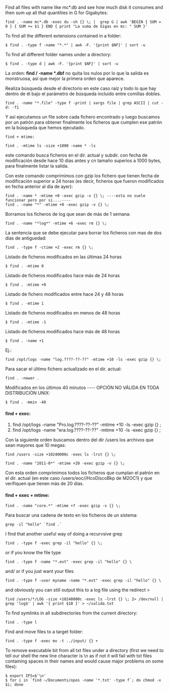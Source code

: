 Find all files with name like mc*.db and see how much disk it consumes and then sum up all that quantities in G for Gigabytes:
```
find . -name mc*.db -exec du -sh {} \; |  grep G | awk 'BEGIN { SUM = 0 } { SUM += $1 } END { print "La suma de Gigas en mc: " SUM }'
```
To find all the different extensions contained in a folder:
```
$ find . -type f -name "*.*" | awk -F. '{print $NF}' | sort -u
```	
To find all different folder names under a directory:
```
$ find . -type d | awk -F. '{print $NF}' | sort -u
```

La orden: __find / -name *.dbf__  no quita los nulos por lo que la salida es monstruosa, así que mejor la primera orden que aparece.

Realiza búsqueda desde el directorio en este caso raíz y todo lo que hay dentro de él bajo el parámetro de búsqueda incluido entre comillas dobles.
```
find . -name "*.file" -type f -print | xargs file | grep ASCII | cut -d: -f1
```
Y así ejecutamos un file sobre cada fichero encontrado y luego buscamos por un patrón para obtener finalmente los ficheros que cumplen ese patrón en la búsqueda que hemos ejecutado.
```
find + mtime:
```
```
find . -mtime ls -size +1000 -name * -ls
```
este comando busca ficheros en el dir. actual y subdir. con fecha de modificación desde hace 10 días antes y cn tamaño superios a 1000 bytes, para finalmente listar la salida.


Con este comando comprimimos con gzip los fichero que tienen fecha de modificación superior a 24 horas (es decir, ficheros que fueron modificados en fecha anterior al día de ayer):
```
find . -name * -mtime +0 -exec gzip -v {} \; ----esta no suele funcionar pero por si....----
find . -name "*" -mtime +0 -exec gzip -v {} \;
```

Borramos los ficheros de log que sean de más de 1 semana:
```
find . -name "*log*" -mtime +6 -exec rm {} \;
```

La sentencia que se debe ejecutar para borrar los ficheros con mas de dos días de antiguedad:
 ```
find . -type f -ctime +2 -exec rm {} \;
```

Listado de ficheros modificados en las últimas 24 horas
```
$ find . -mtime 0
```
Listado de ficheros modificados hace más de 24 horas
```
$ find . -mtime +0
```
Listado de fichero modificados entre hace 24 y 48 horas
```
$ find . -mtime 1
```
Listado de ficheros modificados en menos de 48 horas
```
$ find . -mtime -1
```
Listado de ficheros modificados hace más de 48 horas
```
$ find . -name +1
```

Ej.:
```
find /opt/logs -name "log.????-??-??" -mtime +10 -ls -exec gzip {} \;
```

Para sacar el último fichero actualizado en el dir. actual:
```
find . -newer .
```
Modificados en los últimos 40 minutos ---- OPCIÓN NO VÁLIDA EN TODA DISTRIBUCIÓN UNIX:
```
$ find . -mmin -40
```

#### find + exec:
1. find /opt/logs -name "Pro.log.????-??-??" -mtime +10 -ls -exec gzip {} \;
2. find /opt/logs -name "era.log.????-??-??" -mtime +10 -ls -exec gzip {} \;

Con la siguiente orden buscamos dentro del dir /users los archivos que sean mayores que 10 megas:
```
find /users -size +10240000c -exec ls -lrst {} \;
```
```
find . -name "2011-0*" -mtime +20 -exec gzip -v {} \;
```
Con esta orden comprimimos todos los ficheros que cumplan el patrón en el dir. actual (en este caso /users/eoc//HcoDiscoBkp de M2OC1) y que verifiquen que tienen más de 20 días.

#### find + exec + mtime:
```
find . -name "core.*" -mtime +7 -exec gzip -v {} \;
```

Para buscar una cadena de texto en los ficheros de un sistema:
```
grep -il "hello" `find .`
```

I find that another useful way of doing a recurvsive grep
```
find . -type f -exec grep -il "hello" {} \;
```
or if you know the file type
```
find . -type f -name "*.ext" -exec grep -il "hello" {} \
```
and/ or if you just want your files
```
find . -type f -user myname -name "*.ext" -exec grep -il "hello" {} \
```
and obviously you can still output this to a log file using the redirect > 

```
find /users/*/LOG -size +10240000c -exec ls -lrst {} \; 2> /dev/null | grep 'log$' | awk '{ print $10 }' > ~/salida.txt
```

To find symlinks in all subdirectories from the current directory:
```	
find . -type l
```

Find and move files to a target folder:
```
find . -type f -exec mv -t ../input/ {} +
```

To remove executable bit from all txt files under a directory (first we need to tell our shell the new line character is \n as if not it will fail with txt files containing spaces in their names and would cause major problems on some files):
```
$ export IFS=$'\n'
$ for i in `find ~/Documents/opos -name '*.txt' -type f`; do chmod -x $i; done
```
